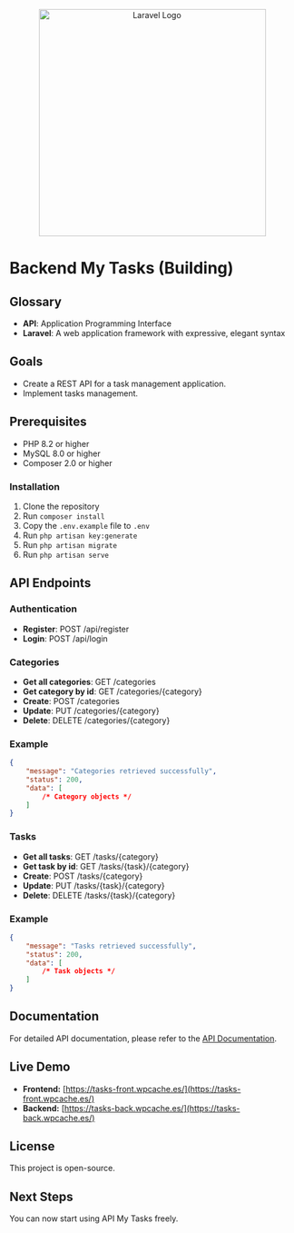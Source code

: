 <p align="center"><a href="https://laravel.com" target="_blank"><img src="https://raw.githubusercontent.com/laravel/art/master/logo-lockup/5%20SVG/2%20CMYK/1%20Full%20Color/laravel-logolockup-cmyk-red.svg" width="400" alt="Laravel Logo"></a></p>

# Backend My Tasks (Building)

## Glossary

-   **API**: Application Programming Interface
-   **Laravel**: A web application framework with expressive, elegant syntax

## Goals

-   Create a REST API for a task management application.
-   Implement tasks management.

## Prerequisites

-   PHP 8.2 or higher
-   MySQL 8.0 or higher
-   Composer 2.0 or higher

### Installation

1. Clone the repository
2. Run `composer install`
3. Copy the `.env.example` file to `.env`
4. Run `php artisan key:generate`
5. Run `php artisan migrate`
6. Run `php artisan serve`

## API Endpoints

### Authentication

-   **Register**: POST /api/register
-   **Login**: POST /api/login

### Categories

-   **Get all categories**: GET /categories
-   **Get category by id**: GET /categories/{category}
-   **Create**: POST /categories
-   **Update**: PUT /categories/{category}
-   **Delete**: DELETE /categories/{category}

### Example

```json
{
    "message": "Categories retrieved successfully",
    "status": 200,
    "data": [
        /* Category objects */
    ]
}
```

### Tasks

-   **Get all tasks**: GET /tasks/{category}
-   **Get task by id**: GET /tasks/{task}/{category}
-   **Create**: POST /tasks/{category}
-   **Update**: PUT /tasks/{task}/{category}
-   **Delete**: DELETE /tasks/{task}/{category}

### Example

```json
{
    "message": "Tasks retrieved successfully",
    "status": 200,
    "data": [
        /* Task objects */
    ]
}
```

## Documentation

For detailed API documentation, please refer to the [API Documentation](https://tasks-back.wpcache.es/api/documentation).

## Live Demo

-   **Frontend:** [https://tasks-front.wpcache.es/](https://tasks-front.wpcache.es/)
-   **Backend:** [https://tasks-back.wpcache.es/](https://tasks-back.wpcache.es/)

## License

This project is open-source.

## Next Steps

You can now start using API My Tasks freely.
